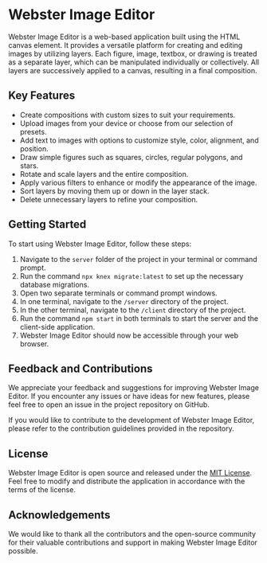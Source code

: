 # Webster Image Editor

Webster Image Editor is a web-based application built using the HTML canvas element. It provides a versatile platform for creating and editing images by utilizing layers. Each figure, image, textbox, or drawing is treated as a separate layer, which can be manipulated individually or collectively. All layers are successively applied to a canvas, resulting in a final composition.

## Key Features

- Create compositions with custom sizes to suit your requirements.
- Upload images from your device or choose from our selection of presets.
- Add text to images with options to customize style, color, alignment, and position.
- Draw simple figures such as squares, circles, regular polygons, and stars.
- Rotate and scale layers and the entire composition.
- Apply various filters to enhance or modify the appearance of the image.
- Sort layers by moving them up or down in the layer stack.
- Delete unnecessary layers to refine your composition.

## Getting Started

To start using Webster Image Editor, follow these steps:

1. Navigate to the `server` folder of the project in your terminal or command prompt.
2. Run the command `npx knex migrate:latest` to set up the necessary database migrations.
3. Open two separate terminals or command prompt windows.
4. In one terminal, navigate to the `/server` directory of the project.
5. In the other terminal, navigate to the `/client` directory of the project.
6. Run the command `npm start` in both terminals to start the server and the client-side application.
7. Webster Image Editor should now be accessible through your web browser.

## Feedback and Contributions

We appreciate your feedback and suggestions for improving Webster Image Editor. If you encounter any issues or have ideas for new features, please feel free to open an issue in the project repository on GitHub.

If you would like to contribute to the development of Webster Image Editor, please refer to the contribution guidelines provided in the repository.

## License

Webster Image Editor is open source and released under the [MIT License](https://opensource.org/licenses/MIT). Feel free to modify and distribute the application in accordance with the terms of the license.

## Acknowledgements

We would like to thank all the contributors and the open-source community for their valuable contributions and support in making Webster Image Editor possible.